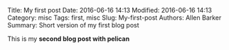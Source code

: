 Title: My first post
Date: 2016-06-16 14:13
Modified: 2016-06-16 14:13
Category: misc
Tags: first, misc
Slug: My-first-post
Authors: Allen Barker
Summary: Short version of my first blog post

This is my **second blog post with pelican**

